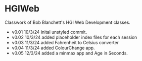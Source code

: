 # HGIWeb
 Classwork of Bob Blanchett's HGI Web Development classes.

 - v0.01 10/3/24 inital unstyled commit.
 - v0.02 10/3/24 added placeholder index files for each session
 - v0.03 11/3/24 added Fahrenheit to Celsius converter
 - v0.04 11/3/24 added ColourChange app.
 - v0.05 12/3/24 added a minmax app and Age in Seconds.